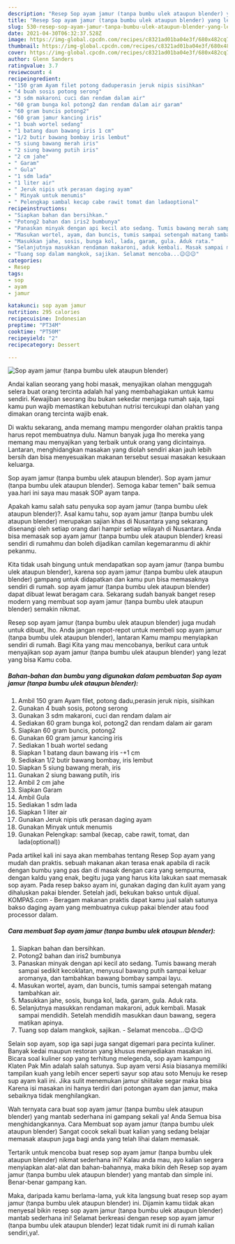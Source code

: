 ```yaml
---
description: "Resep Sop ayam jamur (tanpa bumbu ulek ataupun blender) yang lezat dan Mudah Dibuat"
title: "Resep Sop ayam jamur (tanpa bumbu ulek ataupun blender) yang lezat dan Mudah Dibuat"
slug: 530-resep-sop-ayam-jamur-tanpa-bumbu-ulek-ataupun-blender-yang-lezat-dan-mudah-dibuat
date: 2021-04-30T06:32:37.528Z
image: https://img-global.cpcdn.com/recipes/c8321ad01ba04e3f/680x482cq70/sop-ayam-jamur-tanpa-bumbu-ulek-ataupun-blender-foto-resep-utama.jpg
thumbnail: https://img-global.cpcdn.com/recipes/c8321ad01ba04e3f/680x482cq70/sop-ayam-jamur-tanpa-bumbu-ulek-ataupun-blender-foto-resep-utama.jpg
cover: https://img-global.cpcdn.com/recipes/c8321ad01ba04e3f/680x482cq70/sop-ayam-jamur-tanpa-bumbu-ulek-ataupun-blender-foto-resep-utama.jpg
author: Glenn Sanders
ratingvalue: 3.7
reviewcount: 4
recipeingredient:
- "150 gram Ayam filet potong daduperasin jeruk nipis sisihkan"
- "4 buah sosis potong serong"
- "3 sdm makaroni cuci dan rendam dalam air"
- "60 gram bunga kol potong2 dan rendam dalam air garam"
- "60 gram buncis potong2"
- "60 gram jamur kancing iris"
- "1 buah wortel sedang"
- "1 batang daun bawang iris 1 cm"
- "1/2 butir bawang bombay iris lembut"
- "5 siung bawang merah iris"
- "2 siung bawang putih iris"
- "2 cm jahe"
- " Garam"
- " Gula"
- "1 sdm lada"
- "1 liter air"
- " Jeruk nipis utk perasan daging ayam"
- " Minyak untuk menumis"
- " Pelengkap sambal kecap cabe rawit tomat dan ladaoptional"
recipeinstructions:
- "Siapkan bahan dan bersihkan."
- "Potong2 bahan dan iris2 bumbunya"
- "Panaskan minyak dengan api kecil ato sedang. Tumis bawang merah sampai sedikit kecoklatan, menyusul bawang putih sampai keluar aromanya, dan tambahkan bawang bombay sampai layu."
- "Masukan wortel, ayam, dan buncis, tumis sampai setengah matang tambahkan air."
- "Masukkan jahe, sosis, bunga kol, lada, garam, gula. Aduk rata."
- "Selanjutnya masukkan rendaman makaroni, aduk kembali. Masak sampai mendidih. Setelah mendidih masukkan daun bawang, segera matikan apinya."
- "Tuang sop dalam mangkok, sajikan. Selamat mencoba...😉😉😉"
categories:
- Resep
tags:
- sop
- ayam
- jamur

katakunci: sop ayam jamur 
nutrition: 295 calories
recipecuisine: Indonesian
preptime: "PT34M"
cooktime: "PT50M"
recipeyield: "2"
recipecategory: Dessert

---
```



![Sop ayam jamur (tanpa bumbu ulek ataupun blender)](https://img-global.cpcdn.com/recipes/c8321ad01ba04e3f/680x482cq70/sop-ayam-jamur-tanpa-bumbu-ulek-ataupun-blender-foto-resep-utama.jpg)

Andai kalian seorang yang hobi masak, menyajikan olahan menggugah selera buat orang tercinta adalah hal yang membahagiakan untuk kamu sendiri. Kewajiban seorang ibu bukan sekedar menjaga rumah saja, tapi kamu pun wajib memastikan kebutuhan nutrisi tercukupi dan olahan yang dimakan orang tercinta wajib enak.

Di waktu  sekarang, anda memang mampu mengorder olahan praktis tanpa harus repot membuatnya dulu. Namun banyak juga lho mereka yang memang mau menyajikan yang terbaik untuk orang yang dicintainya. Lantaran, menghidangkan masakan yang diolah sendiri akan jauh lebih bersih dan bisa menyesuaikan makanan tersebut sesuai masakan kesukaan keluarga. 

Sop ayam jamur (tanpa bumbu ulek ataupun blender). Sop ayam jamur (tanpa bumbu ulek ataupun blender). Semoga kabar temen&#34; baik semua yaa.hari ini saya mau masak SOP ayam tanpa.

Apakah kamu salah satu penyuka sop ayam jamur (tanpa bumbu ulek ataupun blender)?. Asal kamu tahu, sop ayam jamur (tanpa bumbu ulek ataupun blender) merupakan sajian khas di Nusantara yang sekarang disenangi oleh setiap orang dari hampir setiap wilayah di Nusantara. Anda bisa memasak sop ayam jamur (tanpa bumbu ulek ataupun blender) kreasi sendiri di rumahmu dan boleh dijadikan camilan kegemaranmu di akhir pekanmu.

Kita tidak usah bingung untuk mendapatkan sop ayam jamur (tanpa bumbu ulek ataupun blender), karena sop ayam jamur (tanpa bumbu ulek ataupun blender) gampang untuk didapatkan dan kamu pun bisa memasaknya sendiri di rumah. sop ayam jamur (tanpa bumbu ulek ataupun blender) dapat dibuat lewat beragam cara. Sekarang sudah banyak banget resep modern yang membuat sop ayam jamur (tanpa bumbu ulek ataupun blender) semakin nikmat.

Resep sop ayam jamur (tanpa bumbu ulek ataupun blender) juga mudah untuk dibuat, lho. Anda jangan repot-repot untuk membeli sop ayam jamur (tanpa bumbu ulek ataupun blender), lantaran Kamu mampu menyiapkan sendiri di rumah. Bagi Kita yang mau mencobanya, berikut cara untuk menyajikan sop ayam jamur (tanpa bumbu ulek ataupun blender) yang lezat yang bisa Kamu coba.

<!--inarticleads1-->

##### Bahan-bahan dan bumbu yang digunakan dalam pembuatan Sop ayam jamur (tanpa bumbu ulek ataupun blender):

1. Ambil 150 gram Ayam filet, potong dadu,perasin jeruk nipis, sisihkan
1. Gunakan 4 buah sosis, potong serong
1. Gunakan 3 sdm makaroni, cuci dan rendam dalam air
1. Sediakan 60 gram bunga kol, potong2 dan rendam dalam air garam
1. Siapkan 60 gram buncis, potong2
1. Gunakan 60 gram jamur kancing iris
1. Sediakan 1 buah wortel sedang
1. Siapkan 1 batang daun bawang iris -+1 cm
1. Sediakan 1/2 butir bawang bombay, iris lembut
1. Siapkan 5 siung bawang merah, iris
1. Gunakan 2 siung bawang putih, iris
1. Ambil 2 cm jahe
1. Siapkan  Garam
1. Ambil  Gula
1. Sediakan 1 sdm lada
1. Siapkan 1 liter air
1. Gunakan  Jeruk nipis utk perasan daging ayam
1. Gunakan  Minyak untuk menumis
1. Gunakan  Pelengkap: sambal (kecap, cabe rawit, tomat, dan lada(optional))


Pada artikel kali ini saya akan membahas tentang Resep Sop ayam yang mudah dan praktis. sebuah makanan akan terasa enak apabila di racik dengan bumbu yang pas dan di masak dengan cara yang sempurna, dengan kaldu yang enak, begitu juga yang harus kita lakukan saat memasak sop ayam. Pada resep bakso ayam ini, gunakan daging dan kulit ayam yang dihaluskan pakai blender. Setelah jadi, bekukan bakso untuk dijual. KOMPAS.com - Beragam makanan praktis dapat kamu jual salah satunya bakso daging ayam yang membuatnya cukup pakai blender atau food processor dalam. 

<!--inarticleads2-->

##### Cara membuat Sop ayam jamur (tanpa bumbu ulek ataupun blender):

1. Siapkan bahan dan bersihkan.
1. Potong2 bahan dan iris2 bumbunya
1. Panaskan minyak dengan api kecil ato sedang. Tumis bawang merah sampai sedikit kecoklatan, menyusul bawang putih sampai keluar aromanya, dan tambahkan bawang bombay sampai layu.
1. Masukan wortel, ayam, dan buncis, tumis sampai setengah matang tambahkan air.
1. Masukkan jahe, sosis, bunga kol, lada, garam, gula. Aduk rata.
1. Selanjutnya masukkan rendaman makaroni, aduk kembali. Masak sampai mendidih. Setelah mendidih masukkan daun bawang, segera matikan apinya.
1. Tuang sop dalam mangkok, sajikan. - Selamat mencoba...😉😉😉


Selain sop ayam, sop iga sapi juga sangat digemari para pecinta kuliner. Banyak kedai maupun restoran yang khusus menyediakan masakan ini. Bicara soal kuliner sop yang terhitung melegenda, sop ayam kampung Klaten Pak Min adalah salah satunya. Sup ayam versi Asia biasanya memiliki tampilan kuah yang lebih encer seperti sayur sop atau soto Menuju ke resep sup ayam kali ini. Jika sulit menemukan jamur shiitake segar maka bisa Karena isi masakan ini hanya terdiri dari potongan ayam dan jamur, maka sebaiknya tidak menghilangkan. 

Wah ternyata cara buat sop ayam jamur (tanpa bumbu ulek ataupun blender) yang mantab sederhana ini gampang sekali ya! Anda Semua bisa menghidangkannya. Cara Membuat sop ayam jamur (tanpa bumbu ulek ataupun blender) Sangat cocok sekali buat kalian yang sedang belajar memasak ataupun juga bagi anda yang telah lihai dalam memasak.

Tertarik untuk mencoba buat resep sop ayam jamur (tanpa bumbu ulek ataupun blender) nikmat sederhana ini? Kalau anda mau, ayo kalian segera menyiapkan alat-alat dan bahan-bahannya, maka bikin deh Resep sop ayam jamur (tanpa bumbu ulek ataupun blender) yang mantab dan simple ini. Benar-benar gampang kan. 

Maka, daripada kamu berlama-lama, yuk kita langsung buat resep sop ayam jamur (tanpa bumbu ulek ataupun blender) ini. Dijamin kamu tiidak akan menyesal bikin resep sop ayam jamur (tanpa bumbu ulek ataupun blender) mantab sederhana ini! Selamat berkreasi dengan resep sop ayam jamur (tanpa bumbu ulek ataupun blender) lezat tidak rumit ini di rumah kalian sendiri,ya!.

